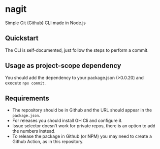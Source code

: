 # nagit
Simple Git (Github) CLI made in Node.js

## Quickstart

The CLI is self-documented, just follow the steps to perform a commit.

## Usage as project-scope dependency

You should add the dependency to your package.json (>0.0.20) and execute `npx commit`.

## Requirements

- The repository should be in Github and the URL should appear in the `package.json`.
- For releases you should install GH Cli and configure it.
- Issue selector doesn't work for private repos, there is an option to add the numbers instead.
- To release the package in Github (or NPM) you may need to create a Github Action, as in this repository.
